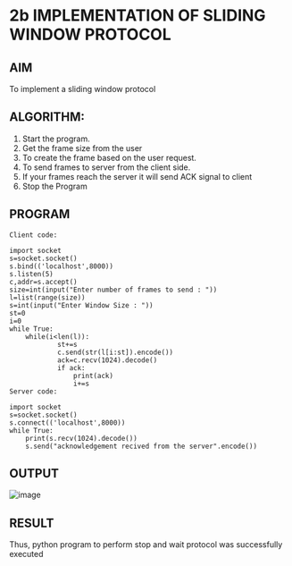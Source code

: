 # 2b IMPLEMENTATION OF SLIDING WINDOW PROTOCOL
## AIM
To implement a sliding window protocol
## ALGORITHM:
1. Start the program.
2. Get the frame size from the user
3. To create the frame based on the user request.
4. To send frames to server from the client side.
5. If your frames reach the server it will send ACK signal to client
6. Stop the Program
## PROGRAM
```
Client code:

import socket 
s=socket.socket() 
s.bind(('localhost',8000)) 
s.listen(5) 
c,addr=s.accept() 
size=int(input("Enter number of frames to send : ")) 
l=list(range(size)) 
s=int(input("Enter Window Size : ")) 
st=0 
i=0 
while True: 
    while(i<len(l)): 
            st+=s 
            c.send(str(l[i:st]).encode()) 
            ack=c.recv(1024).decode() 
            if ack: 
                print(ack) 
                i+=s
Server code:

import socket 
s=socket.socket() 
s.connect(('localhost',8000))
while True:    
    print(s.recv(1024).decode()) 
    s.send("acknowledgement recived from the server".encode())
```
## OUTPUT
![image](https://github.com/user-attachments/assets/be7443f9-88ff-4672-a3f4-f3f48d65ae6a)

## RESULT
Thus, python program to perform stop and wait protocol was successfully executed
